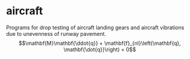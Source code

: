 # aircraft
Programs for drop testing of aircraft landing gears and aircraft vibrations due to unevenness of runway pavement.
$$\mathbf{M}\mathbf{\ddot{q}} + \mathbf{f}_{nl}\left(\mathbf{q}, \mathbf{\dot{q}}\right) = 0$$
